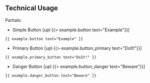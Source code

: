 ## Technical Usage

Partials:

- Simple Button [upl {{> example.button text="Example"}}]

```
{{ example.button text="Example" }}
```

- Primary Button [upl {{> example.button_primary text="DoIt!"}}]

```
{{ example.primary_button text="DoIt!" }}
```


- Danger Button [upl {{> example.button_danger text="Beware"}}]

```
{{ example.danger_button text="Beware" }}
```

